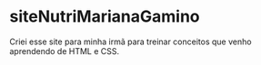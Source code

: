 # siteNutriMarianaGamino
 Criei esse site para minha irmã para treinar conceitos que venho aprendendo de HTML e CSS.
